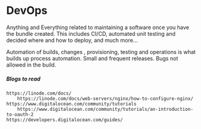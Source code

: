 # DevOps

Anything and Everything related to maintaining a software once you have the bundle created. This includes CI/CD, automated unit testing and decided where and how to deploy, and much more...

Automation of builds, changes , provisioning, testing and operations is what builds up process automation. Small and frequent releases. Bugs not allowed in the build.

##### Blogs to read

```
https://linode.com/docs/
    https://linode.com/docs/web-servers/nginx/how-to-configure-nginx/
https://www.digitalocean.com/community/tutorials
    https://www.digitalocean.com/community/tutorials/an-introduction-to-oauth-2
https://developers.digitalocean.com/guides/
```



